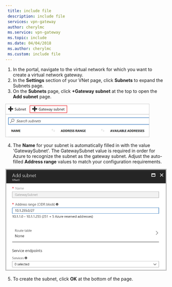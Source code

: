 ```yaml
---
 title: include file
 description: include file
 services: vpn-gateway
 author: cherylmc
 ms.service: vpn-gateway
 ms.topic: include
 ms.date: 04/04/2018
 ms.author: cherylmc
 ms.custom: include file
---
```

1. In the portal, navigate to the virtual network for which you want to create a virtual network gateway.
2. In the **Settings** section of your VNet page, click **Subnets** to expand the Subnets page.
3. On the **Subnets** page, click **+Gateway subnet** at the top to open the **Add subnet** page.

  ![Add the gateway subnet](./media/vpn-gateway-add-gateway-subnet-portal-include/gateway-subnet.png "Add the gateway subnet")
  
4. The **Name** for your subnet is automatically filled in with the value 'GatewaySubnet'. The GatewaySubnet value is required in order for Azure to recognize the subnet as the gateway subnet. Adjust the auto-filled **Address range** values to match your configuration requirements.

  ![Adding the gateway subnet](./media/vpn-gateway-add-gateway-subnet-portal-include/add-gateway-subnet.png "Adding the gateway subnet")
  
5. To create the subnet, click **OK** at the bottom of the page.
